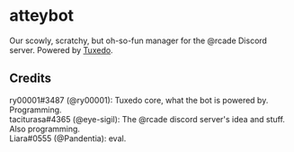 # atteybot
Our scowly, scratchy, but oh-so-fun manager for the @rcade Discord server. Powered by [Tuxedo](https://github.com/ClarityMoe/Tuxedo).  

## Credits
ry00001#3487 (@ry00001): Tuxedo core, what the bot is powered by. Programming.  
taciturasa#4365 (@eye-sigil): The @rcade discord server's idea and stuff. Also programming.  
Liara#0555 (@Pandentia): eval.  
